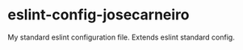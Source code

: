 # eslint-config-josecarneiro

My standard eslint configuration file. Extends eslint standard config.

